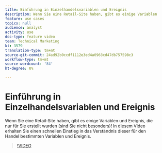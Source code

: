 ```yaml
---
title: Einführung in Einzelhandelsvariablen und Ereignis
description: Wenn Sie eine Retail-Site haben, gibt es einige Variablen und Ereignis, die nur für Sie erstellt wurden (sind Sie nicht besonders)! In diesem Video erhalten Sie einen schnellen Einstieg in das Verständnis dieser für den Handel bestimmten Variablen und Ereignis.
feature: use cases
topics: null
audience: analyst
activity: use
doc-type: feature video
team: Technical Marketing
kt: 3579
translation-type: tm+mt
source-git-commit: 24ad92b0ccdf1112e3ed4a0968cd47db757598c3
workflow-type: tm+mt
source-wordcount: '84'
ht-degree: 0%

---
```



# Einführung in Einzelhandelsvariablen und Ereignis

Wenn Sie eine Retail-Site haben, gibt es einige Variablen und Ereignis, die nur für Sie erstellt wurden (sind Sie nicht besonders)! In diesem Video erhalten Sie einen schnellen Einstieg in das Verständnis dieser für den Handel bestimmten Variablen und Ereignis.

>[!VIDEO](https://video.tv.adobe.com/v/28750/?quality=12)
